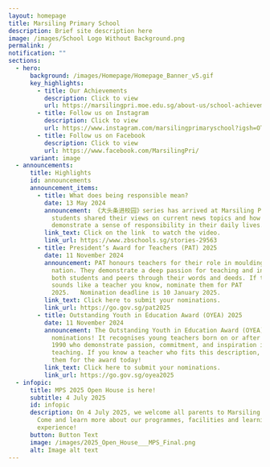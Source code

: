 ```yaml
---
layout: homepage
title: Marsiling Primary School
description: Brief site description here
image: /images/School Logo Without Background.png
permalink: /
notification: ""
sections:
  - hero:
      background: /images/Homepage/Homepage_Banner_v5.gif
      key_highlights:
        - title: Our Achievements
          description: Click to view
          url: https://marsilingpri.moe.edu.sg/about-us/school-achievements/marsiling-in-the-news/
        - title: Follow us on Instagram
          description: Click to view
          url: https://www.instagram.com/marsilingprimaryschool?igsh=OTEwaDJwZjhzMm1p
        - title: Follow us on Facebook
          description: Click to view
          url: https://www.facebook.com/MarsilingPri/
      variant: image
  - announcements:
      title: Highlights
      id: announcements
      announcement_items:
        - title: What does being responsible mean?
          date: 13 May 2024
          announcement: 《大头条进校园》series has arrived at Marsiling Primary School! Three P5
            students shared their views on current news topics and how they
            demonstrate a sense of responsibility in their daily lives.
          link_text: Click on the link  to watch the video.
          link_url: https://www.zbschools.sg/stories-29563
        - title: President’s Award for Teachers (PAT) 2025
          date: 11 November 2024
          announcement: PAT honours teachers for their role in moulding the future of our
            nation. They demonstrate a deep passion for teaching and inspire
            both students and peers through their words and deeds. If this
            sounds like a teacher you know, nominate them for PAT
            2025.   Nomination deadline is 10 January 2025.
          link_text: Click here to submit your nominations.
          link_url: https://go.gov.sg/pat2025
        - title: Outstanding Youth in Education Award (OYEA) 2025
          date: 11 November 2024
          announcement: The Outstanding Youth in Education Award (OYEA) 2025 is open for
            nominations! It recognises young teachers born on or after 30 June
            1990 who demonstrate passion, commitment, and inspiration in their
            teaching. If you know a teacher who fits this description, nominate
            them for the award today!
          link_text: Click here to submit your nominations.
          link_url: https://go.gov.sg/oyea2025
  - infopic:
      title: MPS 2025 Open House is here!
      subtitle: 4 July 2025
      id: infopic
      description: On 4 July 2025, we welcome all parents to Marsiling Primary School.
        Come and learn more about our programmes, facilities and learning
        experience!
      button: Button Text
      image: /images/2025_Open_House___MPS_Final.png
      alt: Image alt text
---
```

